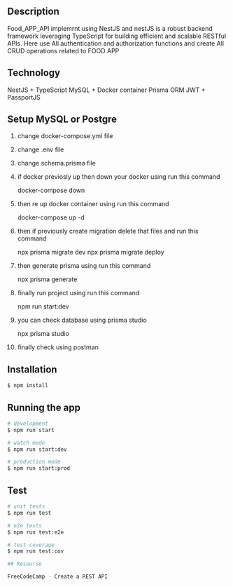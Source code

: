 ## Description

Food_APP_API implemrnt using NestJS and nestJS is a robust backend framework leveraging TypeScript for building efficient and scalable RESTful APIs. Here use All authentication and authorization functions and create All CRUD operations related to FOOD APP

## Technology

NestJS + TypeScript
MySQL + Docker container
Prisma ORM
JWT + PassportJS

## Setup MySQL or Postgre

1. change docker-compose.yml file
2. change .env file
3. change schema.prisma file

4. if docker previosly up then down your docker using run this command

    docker-compose down  

5. then re up docker container using run this command

    docker-compose up -d

6. then if previously create migration delete that files and run this command

    npx prisma migrate dev
    npx prisma migrate deploy
  

7.  then generate prisma using run this command
    
    npx prisma generate 

8. finally run project using run this command

    npm run start:dev 

9. you can check database using prisma studio      

    npx prisma studio

10. finally check using postman    


## Installation

```bash
$ npm install
```

## Running the app

```bash
# development
$ npm run start

# watch mode
$ npm run start:dev

# production mode
$ npm run start:prod
```

## Test

```bash
# unit tests
$ npm run test

# e2e tests
$ npm run test:e2e

# test coverage
$ npm run test:cov

## Resourse

FreeCodeCamp - Create a REST API




